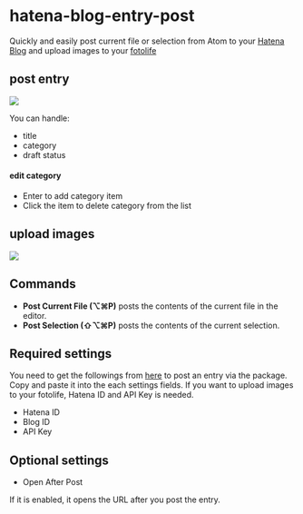 # hatena-blog-entry-post
Quickly and easily post current file or selection from Atom to your [Hatena Blog](http://hatenablog.com/) and upload images to your [fotolife](http://f.hatena.ne.jp/)

## post entry

![](https://zippy.gfycat.com/BonyDefiniteGoa.gif)

You can handle:
- title
- category
- draft status

#### edit category
- Enter to add category item
- Click the item to delete category from the list

## upload images

![](https://zippy.gfycat.com/HardtofindDampIrishredandwhitesetter.gif)

## Commands
- **Post Current File (⌥⌘P)** posts the contents of the current file in the editor.
- **Post Selection (⇧⌥⌘P)** posts the contents of the current selection.

## Required settings
You need to get the followings from [here](http://blog.hatena.ne.jp/my/config/detail) to post an entry via the package. Copy and paste it into the each settings fields. If you want to upload images to your fotolife, Hatena ID and API Key is needed.

- Hatena ID
- Blog ID
- API Key

## Optional settings

- Open After Post

If it is enabled, it opens the URL after you post the entry.
